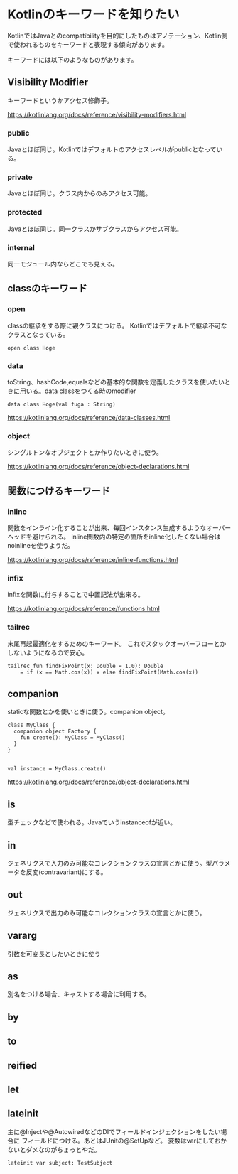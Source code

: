 
# Kotlinのキーワードを知りたい

KotlinではJavaとのcompatibilityを目的にしたものはアノテーション、Kotlin側で使われるものをキーワードと表現する傾向があります。

キーワードには以下のようなものがあります。

## Visibility Modifier

キーワードというかアクセス修飾子。


https://kotlinlang.org/docs/reference/visibility-modifiers.html

### public

Javaとほぼ同じ。Kotlinではデフォルトのアクセスレベルがpublicとなっている。

### private

Javaとほぼ同じ。クラス内からのみアクセス可能。


### protected

Javaとほぼ同じ。同一クラスかサブクラスからアクセス可能。


### internal

同一モジュール内ならどこでも見える。



## classのキーワード

### open

classの継承をする際に親クラスにつける。
Kotlinではデフォルトで継承不可なクラスとなっている。

    open class Hoge

### data

toString、hashCode,equalsなどの基本的な関数を定義したクラスを使いたいときに用いる。data classをつくる時のmodifier

    data class Hoge(val fuga : String)


https://kotlinlang.org/docs/reference/data-classes.html



### object

シングルトンなオブジェクトとか作りたいときに使う。

https://kotlinlang.org/docs/reference/object-declarations.html


## 関数につけるキーワード

### inline

関数をインライン化することが出来、毎回インスタンス生成するようなオーバーヘッドを避けられる。
inline関数内の特定の箇所をinline化したくない場合はnoinlineを使うようだ。

https://kotlinlang.org/docs/reference/inline-functions.html




### infix

infixを関数に付与することで中置記法が出来る。

https://kotlinlang.org/docs/reference/functions.html


### tailrec

末尾再起最適化をするためのキーワード。
これでスタックオーバーフローとかしないようになるので安心。

    tailrec fun findFixPoint(x: Double = 1.0): Double
        = if (x == Math.cos(x)) x else findFixPoint(Math.cos(x))

## companion

staticな関数とかを使いときに使う。companion object。

    class MyClass {
      companion object Factory {
        fun create(): MyClass = MyClass()
      }
    }
    
    
    val instance = MyClass.create()
    
    

https://kotlinlang.org/docs/reference/object-declarations.html

## is

型チェックなどで使われる。Javaでいうinstanceofが近い。

## in

ジェネリクスで入力のみ可能なコレクションクラスの宣言とかに使う。型パラメータを反変(contravariant)にする。

## out

ジェネリクスで出力のみ可能なコレクションクラスの宣言とかに使う。

## vararg

引数を可変長としたいときに使う

## as

別名をつける場合、キャストする場合に利用する。

## by
## to
## reified
## let

## lateinit

主に@Injectや@AutowiredなどのDIでフィールドインジェクションをしたい場合に
フィールドにつける。あとはJUnitの@SetUpなど。
変数はvarにしておかないとダメなのがちょっとやだ。

    lateinit var subject: TestSubject
